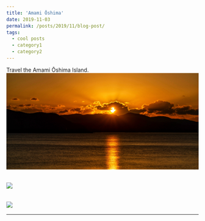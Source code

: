 ```yaml
---
title: 'Amami Ōshima'
date: 2019-11-03
permalink: /posts/2019/11/blog-post/
tags:
  - cool posts
  - category1
  - category2
---
```


Travel the Amami Ōshima Island.<br/><img src='/images/2019110301.JPG'>

 <br/><img src='/images/2019110302.JPG'>
 
 <br/><img src='/images/2019110303.JPG'>
 
------
